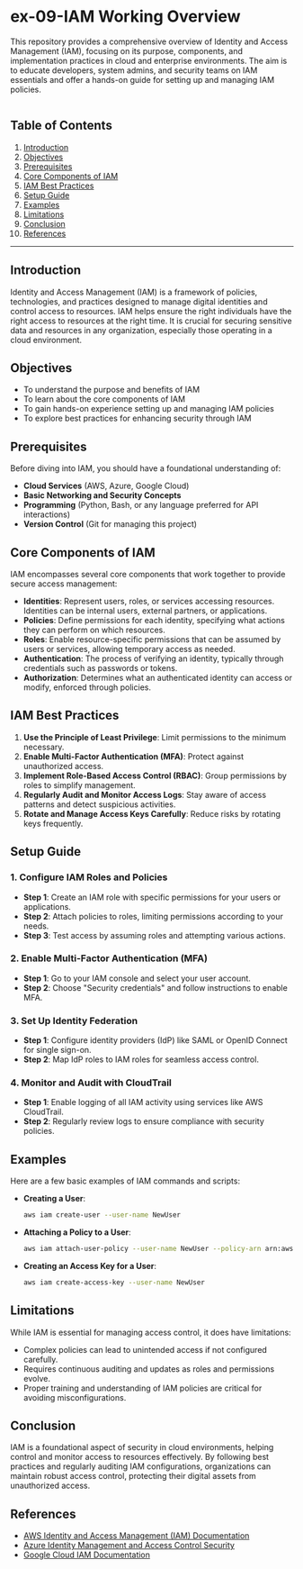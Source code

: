 # ex-09-IAM Working Overview

This repository provides a comprehensive overview of Identity and Access Management (IAM), focusing on its purpose, components, and implementation practices in cloud and enterprise environments. The aim is to educate developers, system admins, and security teams on IAM essentials and offer a hands-on guide for setting up and managing IAM policies.

```
```

## Table of Contents
1. [Introduction](#introduction)
2. [Objectives](#objectives)
3. [Prerequisites](#prerequisites)
4. [Core Components of IAM](#core-components-of-iam)
5. [IAM Best Practices](#iam-best-practices)
6. [Setup Guide](#setup-guide)
7. [Examples](#examples)
8. [Limitations](#limitations)
9. [Conclusion](#conclusion)
10. [References](#references)

---

## Introduction

Identity and Access Management (IAM) is a framework of policies, technologies, and practices designed to manage digital identities and control access to resources. IAM helps ensure the right individuals have the right access to resources at the right time. It is crucial for securing sensitive data and resources in any organization, especially those operating in a cloud environment.

## Objectives

- To understand the purpose and benefits of IAM
- To learn about the core components of IAM
- To gain hands-on experience setting up and managing IAM policies
- To explore best practices for enhancing security through IAM

## Prerequisites

Before diving into IAM, you should have a foundational understanding of:
- **Cloud Services** (AWS, Azure, Google Cloud)
- **Basic Networking and Security Concepts**
- **Programming** (Python, Bash, or any language preferred for API interactions)
- **Version Control** (Git for managing this project)

## Core Components of IAM

IAM encompasses several core components that work together to provide secure access management:

- **Identities**: Represent users, roles, or services accessing resources. Identities can be internal users, external partners, or applications.
- **Policies**: Define permissions for each identity, specifying what actions they can perform on which resources.
- **Roles**: Enable resource-specific permissions that can be assumed by users or services, allowing temporary access as needed.
- **Authentication**: The process of verifying an identity, typically through credentials such as passwords or tokens.
- **Authorization**: Determines what an authenticated identity can access or modify, enforced through policies.

## IAM Best Practices

1. **Use the Principle of Least Privilege**: Limit permissions to the minimum necessary.
2. **Enable Multi-Factor Authentication (MFA)**: Protect against unauthorized access.
3. **Implement Role-Based Access Control (RBAC)**: Group permissions by roles to simplify management.
4. **Regularly Audit and Monitor Access Logs**: Stay aware of access patterns and detect suspicious activities.
5. **Rotate and Manage Access Keys Carefully**: Reduce risks by rotating keys frequently.

## Setup Guide

### 1. Configure IAM Roles and Policies
- **Step 1**: Create an IAM role with specific permissions for your users or applications.
- **Step 2**: Attach policies to roles, limiting permissions according to your needs.
- **Step 3**: Test access by assuming roles and attempting various actions.

### 2. Enable Multi-Factor Authentication (MFA)
- **Step 1**: Go to your IAM console and select your user account.
- **Step 2**: Choose "Security credentials" and follow instructions to enable MFA.

### 3. Set Up Identity Federation
- **Step 1**: Configure identity providers (IdP) like SAML or OpenID Connect for single sign-on.
- **Step 2**: Map IdP roles to IAM roles for seamless access control.

### 4. Monitor and Audit with CloudTrail
- **Step 1**: Enable logging of all IAM activity using services like AWS CloudTrail.
- **Step 2**: Regularly review logs to ensure compliance with security policies.

## Examples

Here are a few basic examples of IAM commands and scripts:

- **Creating a User**:
    ```bash
    aws iam create-user --user-name NewUser
    ```

- **Attaching a Policy to a User**:
    ```bash
    aws iam attach-user-policy --user-name NewUser --policy-arn arn:aws:iam::aws:policy/ReadOnlyAccess
    ```

- **Creating an Access Key for a User**:
    ```bash
    aws iam create-access-key --user-name NewUser
    ```

## Limitations

While IAM is essential for managing access control, it does have limitations:

- Complex policies can lead to unintended access if not configured carefully.
- Requires continuous auditing and updates as roles and permissions evolve.
- Proper training and understanding of IAM policies are critical for avoiding misconfigurations.

## Conclusion

IAM is a foundational aspect of security in cloud environments, helping control and monitor access to resources effectively. By following best practices and regularly auditing IAM configurations, organizations can maintain robust access control, protecting their digital assets from unauthorized access.

## References

- [AWS Identity and Access Management (IAM) Documentation](https://docs.aws.amazon.com/iam/)
- [Azure Identity Management and Access Control Security](https://docs.microsoft.com/en-us/azure/active-directory/fundamentals/)
- [Google Cloud IAM Documentation](https://cloud.google.com/iam/docs)
